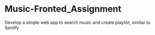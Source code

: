 # Music-Fronted_Assignment
Develop a simple web app to search music and create playlist, similar to Spotify
